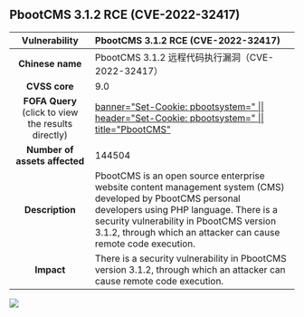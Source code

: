 ## PbootCMS 3.1.2 RCE (CVE-2022-32417)

|   **Vulnerability**  | **PbootCMS 3.1.2 RCE (CVE-2022-32417)**  |
| :----:   | :-----|
|  **Chinese name**  | PbootCMS 3.1.2 远程代码执行漏洞（CVE-2022-32417） |
| **CVSS core**  | 9.0 |
| **FOFA Query**  (click to view the results directly)| [banner="Set-Cookie: pbootsystem=" \|\| header="Set-Cookie: pbootsystem=" \|\| title="PbootCMS"](https://fofa.info/result?qbase64=CmJhbm5lcj0iU2V0LUNvb2tpZTogcGJvb3RzeXN0ZW09IiB8fCBoZWFkZXI9IlNldC1Db29raWU6IHBib290c3lzdGVtPSIgfHwgdGl0bGU9IlBib290Q01TIg%3D%3D) |
| **Number of assets affected**  | 144504 |
| **Description**  | PbootCMS is an open source enterprise website content management system (CMS) developed by PbootCMS personal developers using PHP language. There is a security vulnerability in PbootCMS version 3.1.2, through which an attacker can cause remote code execution. |
| **Impact** | There is a security vulnerability in PbootCMS version 3.1.2, through which an attacker can cause remote code execution. |

![](https://s3.bmp.ovh/imgs/2023/04/01/47ea94dc539d5cf8.gif)

